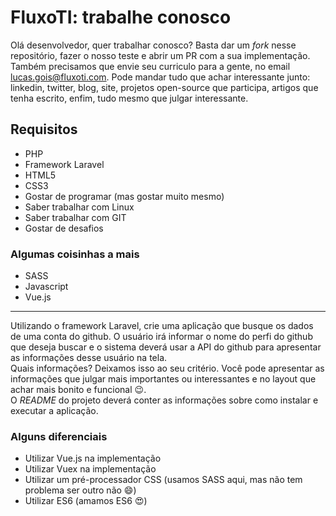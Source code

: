 # FluxoTI: trabalhe conosco

Olá desenvolvedor, quer trabalhar conosco? Basta dar um *fork* nesse repositório, fazer o nosso teste e abrir um PR com a sua implementação.  
Também precisamos que envie seu curriculo para a gente, no email lucas.gois@fluxoti.com. Pode mandar tudo que achar interessante junto: linkedin, twitter, blog, site, projetos open-source que participa, artigos que tenha escrito, enfim, tudo mesmo que julgar interessante.

## Requisitos

- PHP
- Framework Laravel
- HTML5
- CSS3
- Gostar de programar (mas gostar muito mesmo)
- Saber trabalhar com Linux
- Saber trabalhar com GIT
- Gostar de desafios

### Algumas coisinhas a mais

- SASS
- Javascript
- Vue.js

---
Utilizando o framework Laravel, crie uma aplicação que busque os dados de uma conta do github. O usuário irá informar o nome do perfi do github que deseja buscar e o sistema deverá usar a API do github para apresentar as informações desse usuário na tela.  
Quais informações? Deixamos isso ao seu critério. Você pode apresentar as informações que julgar mais importantes ou interessantes e no layout que achar mais bonito e funcional :wink:.  
O *README* do projeto deverá conter as informações sobre como instalar e executar a aplicação.

### Alguns diferenciais

- Utilizar Vue.js na implementação
- Utilizar Vuex na implementação
- Utilizar um pré-processador CSS (usamos SASS aqui, mas não tem problema ser outro não :smile:)
- Utilizar ES6 (amamos ES6 :heart_eyes:)